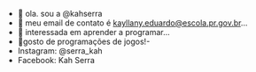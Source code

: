 - 👋 ola. sou a @kahserra
- 👀 meu email de contato é kayllany.eduardo@escola.pr.gov.br...
- 🌱 interessada em aprender a programar...
- 💞️gosto de programações de jogos!-
- Instagram: @serra_kah 
- Facebook: Kah Serra 
